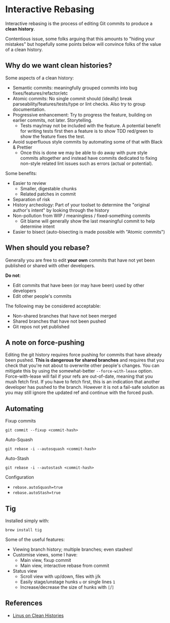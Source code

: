 Interactive Rebasing
====================

Interactive rebasing is the process of editing Git commits to produce a **clean history**.

Contentious issue, some folks arguing that this amounts to "hiding your mistakes" but hopefully some points below will
convince folks of the value of a clean history.


Why do we want clean histories?
-------------------------------
Some aspects of a clean history:
 - Semantic commits: meaningfully grouped commits into bug fixes/features/refactor/etc
 - Atomic commits: No single commit should (ideally) break parseability/features/tests/type or lint checks. Also try to group documentation.
 - Progressive enhancement: Try to progress the feature, building on earlier commits, not later. Storytelling.
   - Tests may/may not be included with the feature. A potential benefit for writing tests first then a feature is to show TDD red/green
     to show the feature fixes the test.
 - Avoid superfluous style commits by automating some of that with Black & Prettier
   - Once this is done we may be able to do away with pure style commits altogether and instead have commits dedicated
     to fixing non-style related lint issues such as errors (actual or potential).

Some benefits:
 - Easier to review
   - Smaller, digestable chunks
   - Related patches in commit
 - Separation of risk
 - History archeology: Part of your toolset to determine the "original author's intent" by looking through the history
 - Non-pollution from WIP / meaningless / fixed-something commits
   - Git blame will generally show the last meaningful commit to help determine intent
 - Easier to bisect (auto-bisecting is made possible with "Atomic commits")


When should you rebase?
-----------------------
Generally you are free to edit **your own** commits that have not yet been published or shared with other developers.

**Do not**:
 - Edit commits that have been (or may have been) used by other developers
 - Edit other people's commits

The following may be considered acceptable:
 - Non-shared branches that have not been merged
 - Shared branches that have not been pushed
 - Git repos not yet published


A note on force-pushing
-----------------------
Editing the git history requires force pushing for commits that have already been pushed. **This is dangerous
for shared branches** and requires that you check that you're not about to overwrite other people's changes.
You can mitigate this by using the somewhat-better `--force-with-lease` option.  Force-with-lease will fail
if your refs are out-of-date, meaning that you mush fetch first. If you have to fetch first, this is an indication
that another developer has pushed to the branch. However it is not a fail-safe solution as you may still ignore
the updated ref and continue with the forced push.


Automating
----------

Fixup commits

```
git commit --fixup <commit-hash>
```

Auto-Squash

```
git rebase -i --autosquash <commit-hash>
```

Auto-Stash

```
git rebase -i --autostash <commit-hash>
```

Configuration

 - `rebase.autoSquash=true`
 - `rebase.autoStash=true`


Tig
---

Installed simply with:
```
brew install tig
```

Some of the useful features:
 - Viewing branch history; multiple branches; even stashes!
 - Customise views, some I have:
   - Main view, fixup commit
   - Main view, interactive rebase from commit
 - Status view
   - Scroll view with up/down, files with j/k
   - Easily stage/unstage hunks `u` or single lines `1`
   - Increase/decrease the size of hunks with `[`/`]`


References
----------
 - [Linus on Clean Histories](https://www.mail-archive.com/dri-devel@lists.sourceforge.net/msg39091.html)
